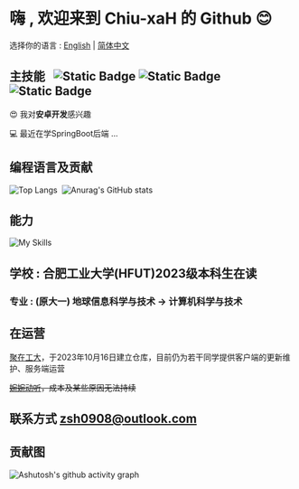 # 嗨 , 欢迎来到 Chiu-xaH 的 Github 😊


<!-- ![Static Badge](https://img.shields.io/badge/English-8A2BE2)
![Static Badge](https://img.shields.io/badge/简体中文-you_like_blue) -->

选择你的语言 : [English](/README.md) | [简体中文](/README-zh_rCN.md)

## 主技能 $~$ ![Static Badge](https://img.shields.io/badge/Kotlin-8A2BE2) ![Static Badge](https://img.shields.io/badge/Java-D6300F) ![Static Badge](https://img.shields.io/badge/Android-4FB054)

😍 我对**安卓开发**感兴趣

💻 最近在学SpringBoot后端 ...

## 编程语言及贡献
![Top Langs](https://github-readme-stats.vercel.app/api/top-langs/?username=Chiu-xaH&layout=compact&locale=cn)$~$
![Anurag's GitHub stats](https://github-readme-stats.vercel.app/api?username=Chiu-xaH&show_icons=true&count_private=true&locale=cn&hide_title=true)

## 能力
![My Skills](https://skillicons.dev/icons?i=c,java,kotlin,androidstudio,gradle,postgres,sqlite,git,materialui,md,dart,flutter,html,css,js,nodejs,nginx,php,py,flask,mysql,maven,spring,ktor,dotnet,cs,vercel,fastapi,redis,mongodb,graphql,docker,rabbitmq,elasticsearch)

## 学校 : 合肥工业大学(HFUT)2023级本科生在读
### 专业 : (原大一) 地球信息科学与技术 -> 计算机科学与技术

## 在运营
[聚在工大](https://github.com/Chiu-xaH/HFUT-Schedule)，于2023年10月16日建立仓库，目前仍为若干同学提供客户端的更新维护、服务端运营

~~[婉婉动听](https://github.com/Chiu-xaH/WanwanDongting-Client)，成本及某些原因无法持续~~

## 联系方式 zsh0908@outlook.com

## 贡献图
![Ashutosh's github activity graph](https://github-readme-activity-graph.vercel.app/graph?username=Chiu-xaH&custom_title=贡献图)



